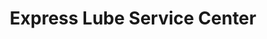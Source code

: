 ---
title: "Express Lube Service Center"
url: /toledo/express-lube-service-center/
shop: Autowerkstatt
---